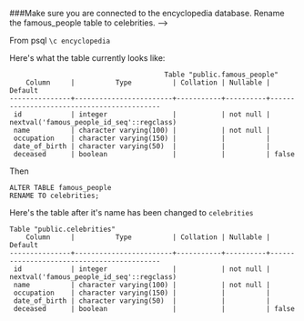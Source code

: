 ###Make sure you are connected to the encyclopedia database. Rename the famous_people table to celebrities. -->

From psql 
`\c encyclopedia`

Here's what the table currently looks like:

```
                                      Table "public.famous_people"
    Column     |          Type          | Collation | Nullable |                  Default                  
---------------+------------------------+-----------+----------+-------------------------------------------
 id            | integer                |           | not null | nextval('famous_people_id_seq'::regclass)
 name          | character varying(100) |           | not null | 
 occupation    | character varying(150) |           |          | 
 date_of_birth | character varying(50)  |           |          | 
 deceased      | boolean                |           |          | false
```
Then

```
ALTER TABLE famous_people 
RENAME TO celebrities;
```

Here's the table after it's name has been changed to `celebrities`

```
Table "public.celebrities"
    Column     |          Type          | Collation | Nullable |                  Default                  
---------------+------------------------+-----------+----------+-------------------------------------------
 id            | integer                |           | not null | nextval('famous_people_id_seq'::regclass)
 name          | character varying(100) |           | not null | 
 occupation    | character varying(150) |           |          | 
 date_of_birth | character varying(50)  |           |          | 
 deceased      | boolean                |           |          | false

```


